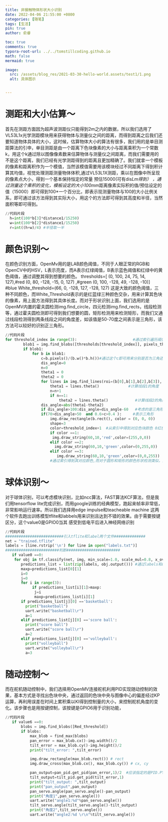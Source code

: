 ```yaml
---
title: 非接触物体形状大小识别
date: 2022-04-06 21:55:00 +0800
categories: [随笔]
tags: [生活]
pin: true
author: 俞睿

toc: true
comments: true
typora-root-url: ../../tomstillcoding.github.io
math: false
mermaid: true

image:
  src: /assets/blog_res/2021-03-30-hello-world.assets/test1/1.png
  alt: 具体图示


---
```




# 测距和大小估算～ 


首先在测距方面因为超声波测距仪只能得到2m之内的数据，所以我们选用了VL53L1x光学测距模块用来获得物体与测量仪之间的距离，而得到距离之后我们还要知道物体具体的大小，这时候，估算物体大小的算法有很多，我们用的是单目测距算法的引申，单目测距是由一个距离下色块像素的大小与距离乘积为一个常数k，用这个k通过除以图像像素数来估算物体与测量仪之间距离，而我们需要用的不是这个距离，我们已经有光学测距得到的距离且更加精确了。我们就拿一个模板的像素和距离积作为一个模值，当然该模值需要用该模块经过不同距离下得到积计算其均值，视觉处理测距测量物体体积,通过VL53L1X测距，乘以在图像中所呈现的像素点大小，得到一个基本保持恒定的常量 预估15000(可有dis*Lm得到）
，通过测量这个乘积的变化，模板设定的大小100mm*距离像素实际积的值/预估设定的值（15000）即可得到100*一个百分比，即表示现测量物体与100的大小比例关系，即可通过该方法得到其实际大小，用这个的方法即可得到其高度和半径，当然面积等即可得到。
```python
//代码片段
  h=int(100*b[3]*distance1/15250)
  w=int(100*b[2]*distance1/15250)
  r=int((h+w)/4) #半径取一半

```

# 颜色识别～ 
在颜色识别方面，OpenMv用的是LAB颜色阈值，不同于人眼正常的RGB和OpenCV中的HSV，L表示亮度，而A表示红绿阈值，B表示蓝色阈值和红绿中的黄色阈值，通过调整其得到想要的颜色。
thresholds=[ (0, 100, 24, 75, 14, 127),#red
            (0, 80, -128, -15, 0, 127)  ,#green
            (0, 100, -128, 49, -128, -10)] #blue
White_threshold=(66, 0, -128, 127, -128, 127)
这是大致的颜色阈值，三种不同颜色，而White_Threshold表示的是红蓝绿三种颜色交杂，用来计算其色块的像素，用上面方法得到其具体长度。而对于形状识别上面，我们选用的是OpenMV内置的霍夫圆检测img.find_circle，四元检测img.find_rects，线段检测等，通过霍夫圆检测即可得到我们想要的圆，矩形检测用来检测矩形，而我们又通过线段检测得到两条线段之间的角度差，如该值是50-70度之间表示是三角形，该方法可以较好的识别正三角形。
```python
//代码片段
for threshold_index in range(3):                         #通过索引遍历阈值
        blob1 = img.find_blobs([thresholds[threshold_index]], pixels_threshold=600)
        if blob1:
            for b in blob1:
                c=b.pixels()/(b.w()*b.h())#通过这个c即可用来分别是否为三角还是矩形，因为返回的像素是实际面积，而色块面积是包围最大矩形，而三角形是矩形的0.5倍数，即可用来分别矩形和三角形
                dis_angle=0
                n=0
                theta1 = 0
                theta2 = 0
                for lines in img.find_lines(roi=(b[0],b[1],b[2],b[3]), threshold = 1000, theta_margin = 25, rho_margin = 25):
                    theta1 = lines.theta()             #计算线段1的角度
                    n=n+1
                    if n==1:
                        theta2 = lines.theta()            #计算线段2的角度
                dis_angle=abs(theta1-theta2)
                if dis_angle>100:dis_angle=dis_angle-60   #考虑的是三角形倒过来的情况
                if(70>dis_angle>50  and 0.6>c>0.4 ):     #表示三角形
                    img.draw_rectangle(b.rect(), color = (0, 0, 0))
                    shape=3                              
                    color=threshold_index+1  #从索引中得到对应色块颜色 0红色 1 绿色 2 蓝色 加一后输出
                    if color ==1:
                     img.draw_string(60,10,'red',color=(255,0,0))
                    elif color ==2:
                      img.draw_string(60,10,'green',color=(0,255,0))
                    elif color ==3:
                       img.draw_string(60,10,'green',color=(0,0,255))
                    #通过索引得到其对应颜色,而对于圆形和矩形的颜色形状检测类似，由于有内置函数，所以不细写了，对于他们颜色可以通过判断LAB的上下限得到其对应颜色。

```

# 球体识别～ 
对于球体识别，可以考虑模块识别，比如ncc算法，FAST算法KCF算法，但是我们用tensorflow lite完成识别，而用google训练的经典模型，跑起来帧率非常低，非常影响运行速率。所以我们选择用edge impulse和teacheable machine 这两个软件去跑出训练模型tflite和labbels用来识别且达到不错的效果。由于需要按键区分，这个value0是GPIO0当其 感受到低电平后进入神经网络识别
```python
//代码片段
##########################引入tflite和label两个文件##############
net = "trained.tflite"
labels = [line.rstrip('\n') for line in open("labels.txt")]
########################判断########################
   if value0 ==0:
    for obj in tf.classify(net, img, min_scale=1.0, scale_mul=0.8, x_overlap=0.5, y_overlap=0.5):
       predictions_list = list(zip(labels, obj.output())) #通过labels和output两个列表组成字典
       maxp=predictions_list[0][1]
       i=0
       j=0
       for i in range(3):
            if predictions_list[i][1]>maxp:
             j=i
             maxp=predictions_list[i][1]
       if predictions_list[j][0] =='basketball':
         print("basketball")
         uart.write("basketball\r")
         a=1
       elif predictions_list[j][0] =='score ball':
         print("score ball")
         uart.write("score ball\r")
         a=2
       elif predictions_list[j][0] =='volleyball':
         print("volleyball")
         uart.write("volleyball\r")
         a=3
```

# 随动控制～ 
而在舵机随动控制中，我们选择用OpenMV连接舵机利用PID实现随动控制的效果，基本方式是寻找出色块中央，通过返回的色块中央与图像中心的偏差经过KP运算，再利用误差在时间上累积乘以KI得到控制量的大小，来控制舵机角度的变化。该步骤也是用按键控制，该按键是GPIO6用于识别功能，
```python
//代码片段
   if value6 ==0:
       blobs = img.find_blobs([Red_threshold])
       if blobs:
           max_blob = find_max(blobs)
           pan_error = max_blob.cx()-img.width()/2
           tilt_error = max_blob.cy()-img.height()/2
           print("tilt_error: ",tilt_error)

           img.draw_rectangle(max_blob.rect()) # rect
           img.draw_cross(max_blob.cx(), max_blob.cy()) # cx, cy

           pan_output=pan_pid.get_pid(pan_error,1)/2  #应该指定的是PID.PY中的self
           tilt_output=tilt_pid.get_pid(tilt_error,1)
           print("tilt_output: ",tilt_output)
           print("pan_output",pan_output)
           pan_servo.angle(pan_servo.angle()-pan_output)
           print("角度1",pan_servo.angle())
           uart.write("angle1:%d"%pan_servo.angle())
           tilt_servo.angle(tilt_servo.angle()-tilt_output)
           print("角度2",tilt_servo.angle())
           uart.write("angle2:%d \r\n"%tilt_servo.angle())
```

